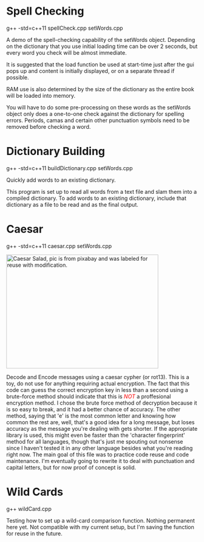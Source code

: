 # Spell Checking
g++ -std=c++11 spellCheck.cpp setWords.cpp

A demo of the spell-checking capability of the setWords object. Depending on the dictionary that you use initial loading time can be over 2 seconds, but every word you check will be almost immediate.

It is suggested that the load function be used at start-time just after the gui pops up and content is initially displayed, or on a separate thread if possible. 

RAM use is also determined by the size of the dictionary as the entire book will be loaded into memory.


You will have to do some pre-processing on these words as the setWords object only does a one-to-one check against the dictionary for spelling errors. Periods, camas and certain other punctuation symbols need to be removed before checking a word.

# Dictionary Building
g++ -std=c++11 buildDictionary.cpp setWords.cpp

Quickly add words to an existing dictionary. 

This program is set up to read all words from a text file and slam them into a compiled dictionary. 
To add words to an existing dictionary, include that dictionary as a file to be read and as the final output.

# Caesar
g++ -std=c++11 caesar.cpp setWords.cpp

<img src="https://encrypted-tbn0.gstatic.com/images?q=tbn:ANd9GcQny2VaGJLzgYvDjFdqL4pESFlhWOrPZPR3sbj00t25SN_1AmqQqA" alt="Caesar Salad, pic is from pixabay and was labeled for reuse with modification." width=400px height = 300px>

Decode and Encode messages using a caesar cypher (or rot13). This is a toy, do not use for anything requiring actual encryption. The fact that this code can guess the correct encryption key in less than a second using a brute-force method should indicate that this is <em style="color: red;">NOT</em> a proffesional encryption method. 
I chose the brute force method of decryption because it is so easy to break, and it had a better chance of accuracy. The other method, saying that 'e' is the most common letter and knowing how common the rest are, well, that's a good idea for a long message, but loses accuracy as the message you're dealing with gets shorter. If the appropriate library is used, this might even be faster than the 'character fingerprint' method for all languages, though that's just me spouting out nonsense since I haven't tested it in any other language besides what you're reading right now.
The main goal of this file was to practice code reuse and code maintenance. I'm eventually going to rewrite it to deal with punctuation and capital letters, but for now proof of concept is solid. 

# Wild Cards
g++ wildCard.cpp

Testing how to set up a wild-card comparison function. Nothing permanent here yet. Not compatible with my current setup, but I'm saving the function for reuse in the future.

